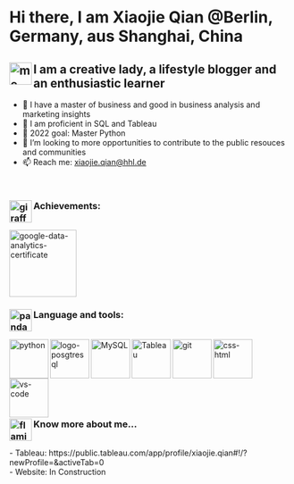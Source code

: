 # Hi there, I am Xiaojie Qian @Berlin, Germany, aus Shanghai, China

## <img align="left" alt= "me" width="40px" src= "https://user-images.githubusercontent.com/58776067/170833834-d9283ef7-1ef1-4574-b793-66d2b279f964.png" /> I am a creative lady, a lifestyle blogger and an enthusiastic learner
- 👋 I have a master of business and good in business analysis and marketing insights 
- 👀 I am proficient in SQL and Tableau
- 🌱 2022 goal: Master Python 
- 💞️ I’m looking to more opportunities to contribute to the public resouces and communities
- 📫 Reach me: xiaojie.qian@hhl.de 


<br />

### <img align="left" alt= "giraffe" width="40px" src= "https://user-images.githubusercontent.com/58776067/170827392-01b2053d-256b-4c07-860f-c3dc6315d39e.png" /> Achievements:
<br />
<img align="left" alt= "google-data-analytics-certificate" width="120px" src= "https://user-images.githubusercontent.com/58776067/170819768-0f025782-d86c-4bd2-b539-016bd8e10add.png" />

<br />
<br />
<br />
<br />
<br />
<br />
<br />


###  <img align="left" alt= "panda" width="40px" src= "https://user-images.githubusercontent.com/58776067/170827446-b077f4d2-d938-4e6e-a42c-2428007a2ccf.png" /> Language and tools: 
<br />
<img align="left" alt= "python" width="70px" src= "https://user-images.githubusercontent.com/58776067/170830681-251e35c8-dc19-4022-97ff-6656fe5cdf1a.png" />
<img align="left" alt= "logo-posgtresql" width="70px" src= "https://user-images.githubusercontent.com/58776067/170820722-dd8da4ed-ad0d-4598-8ebb-03ee88c5ba13.png" />
<img align="left" alt= "MySQL" width="70px" src= "https://user-images.githubusercontent.com/58776067/170820863-10816877-3d38-48d7-ac3e-9bb602eaf68a.png" /> 
<img align="left" alt= "Tableau" width="70px" src= "https://user-images.githubusercontent.com/58776067/170820881-be3d5d66-731e-41c6-81e6-1fd3a603c73f.svg" />
<img align="left" alt= "git" width="70px" src= "https://user-images.githubusercontent.com/58776067/170821093-7d251977-584e-42a3-b50c-d7293bbde644.png" />
<img align="left" alt= "css-html" width="70px" src= "https://user-images.githubusercontent.com/58776067/170821177-475f13e7-0682-4f6e-80e4-cf2fb4eee1e8.png" />
<img align="left" alt= "vs-code" width="70px" src= "https://user-images.githubusercontent.com/58776067/170821188-3539d6bb-0251-4764-a8c9-703a40db77fa.svg" />

<br /> 
<br />
<br />
<br />
<br />
<br />
<br />

### <img align="left" alt= "flamingo" width="40px" src= "https://user-images.githubusercontent.com/58776067/170827449-df3352df-68dd-4e01-abf4-c07f9d0c9446.png" /> Know more about me...
<br />
- Tableau: https://public.tableau.com/app/profile/xiaojie.qian#!/?newProfile=&activeTab=0
<br />
- Website: In Construction

<!---
[webiste]
[Linkedin]
[SQL] :https://github.com/xiaojie-qian/Dognitiondb_MySQL 
--->

<!---
xiaojie-qian/xiaojie-qian is a ✨ special ✨ repository because its `README.md` (this file) appears on your GitHub profile.
You can click the Preview link to take a look at your changes.
--->
